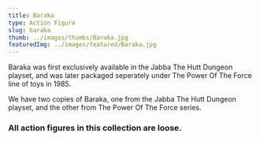 ```yaml
---
title: Baraka
type: Action Figure
slug: baraka
thumb: ../images/thumbs/Baraka.jpg
featuredImg: ../images/featured/Baraka.jpg
---
```


Baraka was first exclusively available in the Jabba The Hutt Dungeon
playset, and was later packaged seperately under The Power Of The Force line of toys in 1985.

We have two copies of Baraka, one from the Jabba The Hutt Dungeon playset, and the other from The Power Of The Force series.

### All action figures in this collection are loose.